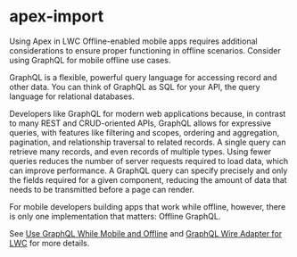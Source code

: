 # apex-import

Using Apex in LWC Offline-enabled mobile apps requires additional considerations to ensure proper functioning in offline scenarios. Consider using GraphQL for mobile offline use cases.

GraphQL is a flexible, powerful query language for accessing record and other data. You can think of GraphQL as SQL for your API, the query language for relational databases.

Developers like GraphQL for modern web applications because, in contrast to many REST and CRUD-oriented APIs, GraphQL allows for expressive queries, with features like filtering and scopes, ordering and aggregation, pagination, and relationship traversal to related records. A single query can retrieve many records, and even records of multiple types. Using fewer queries reduces the number of server requests required to load data, which can improve performance. A GraphQL query can specify precisely and only the fields required for a given component, reducing the amount of data that needs to be transmitted before a page can render.

For mobile developers building apps that work while offline, however, there is only one implementation that matters: Offline GraphQL.

See [Use GraphQL While Mobile and Offline](https://developer.salesforce.com/docs/atlas.en-us.mobile_offline.meta/mobile_offline/apex.htm) and [GraphQL Wire Adapter for LWC](https://developer.salesforce.com/docs/platform/graphql/guide/graphql-wire-lwc.html) for more details.
